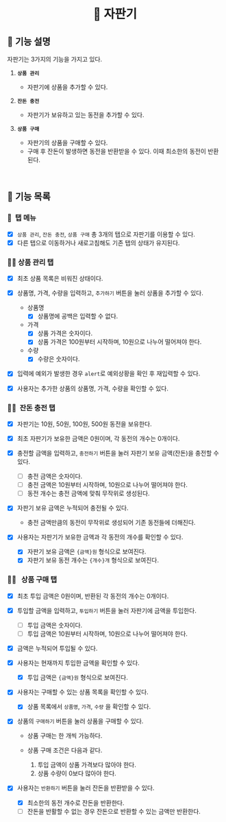 <h1 align="middle">🥤&nbsp;자판기</h1>

## 👀 기능 설명

자판기는 3가지의 기능을 가지고 있다.

1.  **`상품 관리`**

    - 자판기에 상품을 추가할 수 있다.

2.  **`잔돈 충전`**
    - 자판기가 보유하고 있는 동전을 추가할 수 있다.
3.  **`상품 구매`**
    - 자판기의 상품을 구매할 수 있다.
    - 구매 후 잔돈이 발생하면 동전을 반환받을 수 있다.
      이때 최소한의 동전이 반환된다.

<br>

## 📃 기능 목록

### 👀 &nbsp;탭 메뉴

- [x] `상품 관리`, `잔돈 충전`, `상품 구매` 총 3개의 탭으로 자판기를 이용할 수 있다.
- [x] 다른 탭으로 이동하거나 새로고침해도 기존 탭의 상태가 유지된다.

### ☝🏻&nbsp;상품 관리 탭

- [x] 최초 상품 목록은 비워진 상태이다.

- [x] 상품명, 가격, 수량을 입력하고, `추가하기` 버튼을 눌러 상품을 추가할 수 있다.

  - 상품명
    - [x] 상품명에 공백은 입력할 수 없다.
  - 가격
    - [x] 상품 가격은 숫자이다.
    - [x] 상품 가격은 100원부터 시작하며, 10원으로 나누어 떨어져야 한다.
  - 수량
    - [x] 수량은 숫자이다.

- [x] 입력에 예외가 발생한 경우 `alert`로 예외상황을 확인 후 재입력할 수 있다.

- [x] 사용자는 추가한 상품의 상품명, 가격, 수량을 확인할 수 있다.

### ✌🏻&nbsp; 잔돈 충전 탭

- [x] 자판기는 10원, 50원, 100원, 500원 동전을 보유한다.
- [x] 최초 자판기가 보유한 금액은 0원이며, 각 동전의 개수는 0개이다.
- [x] 충전할 금액을 입력하고, `충전하기` 버튼을 눌러 자판기 보유 금액(잔돈)을 충전할 수 있다.
  - [ ] 충전 금액은 숫자이다.
  - [ ] 충전 금액은 10원부터 시작하며, 10원으로 나누어 떨어져야 한다.
  - [ ] 동전 개수는 충전 금액에 맞춰 무작위로 생성된다.
- [x] 자판기 보유 금액은 누적되어 충전될 수 있다.

  - 충전 금액만큼의 동전이 무작위로 생성되어 기존 동전들에 더해진다.

- [x] 사용자는 자판기가 보유한 금액과 각 동전의 개수를 확인할 수 있다.
  - [x] 자판기 보유 금액은 `{금액}원` 형식으로 보여진다.
  - [x] 자판기 보유 동전 개수는 `{개수}개` 형식으로 보여진다.

### 🤟🏻 &nbsp; 상품 구매 탭

- [x] 최초 투입 금액은 0원이며, 반환된 각 동전의 개수는 0개이다.

- [x] 투입할 금액을 입력하고, `투입하기` 버튼을 눌러 자판기에 금액을 투입한다.
  - [ ] 투입 금액은 숫자이다.
  - [ ] 투입 금액은 10원부터 시작하며, 10원으로 나누어 떨어져야 한다.
- [x] 금액은 누적되어 투입될 수 있다.
- [x] 사용자는 현재까지 투입한 금액을 확인할 수 있다.
  - [x] 투입 금액은 `{금액}원` 형식으로 보여진다.
- [x] 사용자는 구매할 수 있는 상품 목록을 확인할 수 있다.
  - [x] 상품 목록에서 `상품명`, `가격`, `수량` 을 확인할 수 있다.
- [x] 상품의 `구매하기` 버튼을 눌러 상품을 구매할 수 있다.

  - 상품 구매는 한 개씩 가능하다.
  - 상품 구매 조건은 다음과 같다.

    1. 투입 금액이 상품 가격보다 많아야 한다.
    2. 상품 수량이 0보다 많아야 한다.

- [x] 사용자는 `반환하기` 버튼을 눌러 잔돈을 반환받을 수 있다.
  - [x] 최소한의 동전 개수로 잔돈을 반환한다.
  - [ ] 잔돈을 반활할 수 없는 경우 잔돈으로 반환할 수 있는 금액만 반환한다.
